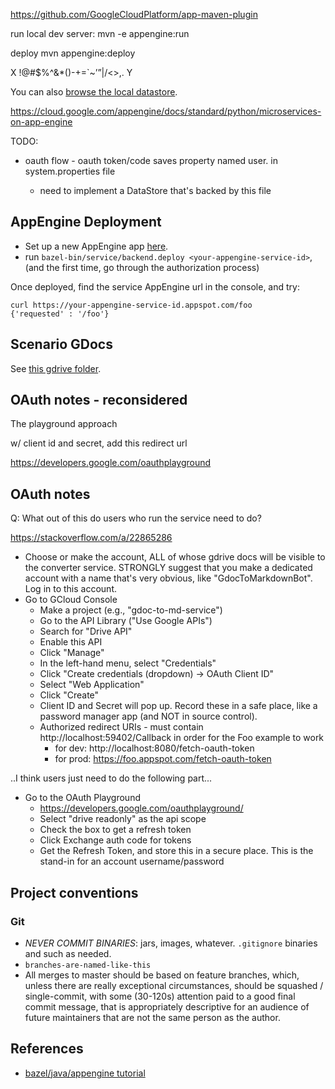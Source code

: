 https://github.com/GoogleCloudPlatform/app-maven-plugin

run local dev server:
mvn -e appengine:run

deploy
mvn appengine:deploy

X   !@#$%^&*()-+=`~’”|\/<>,. Y


You can also [browse the local datastore](http://localhost:8080/_ah/admin).


https://cloud.google.com/appengine/docs/standard/python/microservices-on-app-engine

TODO:

- oauth flow - oauth token/code saves property named user.<user-id> in system.properties file
  - need to implement a DataStore that's backed by this file

## AppEngine Deployment

- Set up a new AppEngine app [here](https://console.cloud.google.com/projectselector/appengine/create?lang=java&st=true).
- run `bazel-bin/service/backend.deploy <your-appengine-service-id>`, (and the first time, go through the authorization process)

Once deployed, find the service AppEngine url in the console, and try:
```
curl https://your-appengine-service-id.appspot.com/foo
{'requested' : '/foo'}
```

## Scenario GDocs

See [this gdrive folder](https://drive.google.com/drive/folders/1SyDE0Ult3-PTh-dHAfOOkr7pikkKmASW).

## OAuth notes - reconsidered

The playground approach

w/ client id and secret, add this redirect url

https://developers.google.com/oauthplayground



## OAuth notes

Q: What out of this do users who run the service need to do?

https://stackoverflow.com/a/22865286

- Choose or make the account, ALL of whose gdrive docs will be visible to
  the converter service. STRONGLY suggest that you make a dedicated
  account with a name that's very obvious, like "GdocToMarkdownBot".
  Log in to this account.
- Go to GCloud Console
  - Make a project (e.g., "gdoc-to-md-service")
  - Go to the API Library ("Use Google APIs")
  - Search for "Drive API"
  - Enable this API
  - Click "Manage"
  - In the left-hand menu, select "Credentials"
  - Click "Create credentials (dropdown) -> OAuth Client ID"
  - Select "Web Application"
  - Click "Create"
  - Client ID and Secret will pop up. Record these in a safe place,
    like a password manager app (and NOT in source control).
  - Authorized redirect URIs - must contain http://localhost:59402/Callback
    in order for the Foo example to work
     - for dev: http://localhost:8080/fetch-oauth-token
     - for prod: https://foo.appspot.com/fetch-oauth-token

..I think users just need to do the following part...

- Go to the OAuth Playground
  - https://developers.google.com/oauthplayground/
  - Select "drive readonly" as the api scope
  - Check the box to get a refresh token
  - Click Exchange auth code for tokens
  - Get the Refresh Token, and store this in a secure place. This is the
    stand-in for an account username/password


## Project conventions

### Git

- <i>NEVER COMMIT BINARIES</i>: jars, images, whatever. `.gitignore` binaries and such as needed.
- `branches-are-named-like-this`
- All merges to master should be based on feature branches, which, unless there are really exceptional
circumstances, should be squashed / single-commit, with some (30-120s) attention paid
to a good final commit message, that is appropriately descriptive for an audience of future maintainers
that are not the same person as the author.

## References

- [bazel/java/appengine tutorial](https://docs.bazel.build/versions/master/tutorial/backend-server.html)